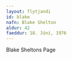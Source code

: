 ```yaml
---
layout: flytjandi
id: blake
nafn: Blake Shelton
aldur: 42
faeddur: 18. Júní, 1976
---
```

<p>Blake Sheltons Page</p>